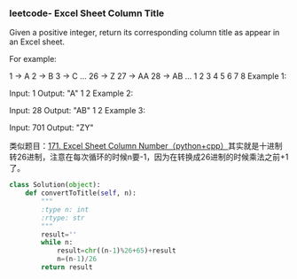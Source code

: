 ### leetcode- Excel Sheet Column Title

Given a positive integer, return its corresponding column title as appear in an Excel sheet.

For example:

1 -> A
2 -> B
3 -> C
...
26 -> Z
27 -> AA
28 -> AB 
... 
1
2
3
4
5
6
7
8
Example 1:

Input: 1 
Output: "A" 
1
2
Example 2:

Input: 28 
Output: "AB" 
1
2
Example 3:

Input: 701 
Output: "ZY"


类似题目：[171. Excel Sheet Column Number（python+cpp）](https://blog.csdn.net/qq_21275321/article/details/83047253)其实就是十进制转26进制，注意在每次循环的时候n要-1，因为在转换成26进制的时候乘法之前+1了。

```python
class Solution(object):
    def convertToTitle(self, n):
        """
        :type n: int
        :rtype: str
        """
        result=''
        while n:
            result=chr((n-1)%26+65)+result
            n=(n-1)/26
        return result
```

